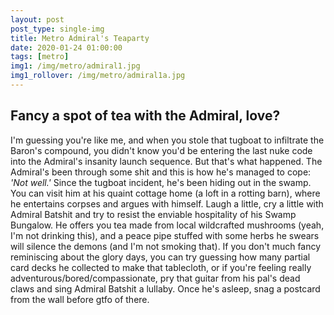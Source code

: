 ```yaml
---
layout: post
post_type: single-img
title: Metro Admiral's Teaparty
date: 2020-01-24 01:00:00
tags: [metro]
img1: /img/metro/admiral1.jpg
img1_rollover: /img/metro/admiral1a.jpg
---
```

## Fancy a spot of tea with the Admiral, love? 

I'm guessing you're like me, and when you stole that tugboat to infiltrate the Baron's compound, you didn't know you'd be entering the last nuke code into the Admiral's insanity launch sequence. But that's what happened. The Admiral's been through some shit and this is how he's managed to cope: *'Not well.'* Since the tugboat incident, he's been hiding out in the swamp. You can visit him at his quaint cottage home (a loft in a rotting barn), where he entertains corpses and argues with himself. Laugh a little, cry a little with Admiral Batshit and try to resist the enviable hospitality of his Swamp Bungalow. He offers you tea made from local wildcrafted mushrooms (yeah, I'm not drinking this), and a peace pipe stuffed with some herbs he swears will silence the demons (and I'm not smoking that). If you don't much fancy reminiscing about the glory days, you can try guessing how many partial card decks he collected to make that tablecloth, or if you're feeling really adventurous/bored/compassionate, pry that guitar from his pal's dead claws and sing Admiral Batshit a lullaby. Once he's asleep, snag a postcard from the wall before gtfo of there.

